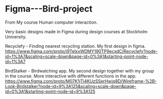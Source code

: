 # Figma---Bird-project
From My course Human computer interaction. 

Very basic designs made in Figma during design courses at Stockholm University. 


Recyclefy - Finding nearest recycling station. My first design in figma.
https://www.figma.com/proto/i9TelxxWDMY190TP9ecxdC/Recyclefy?node-id=1%3A7&scaling=scale-down&page-id=0%3A1&starting-point-node-id=1%3A7


BirdStalker - Birdwatching app. My second design together with my group in the course. More interactive with different functions in the app. 
https://www.figma.com/proto/M07K1jTi4KUzSSerHwiq8D/Wireframe-%2B-Look-Birdstalker?node-id=9%3A125&scaling=scale-down&page-id=0%3A1&starting-point-node-id=9%3A125

